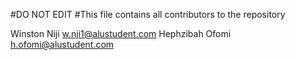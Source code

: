 #DO NOT EDIT #This file contains all contributors to the repository

Winston Niji w.nji1@alustudent.com Hephzibah Ofomi h.ofomi@alustudent.com
